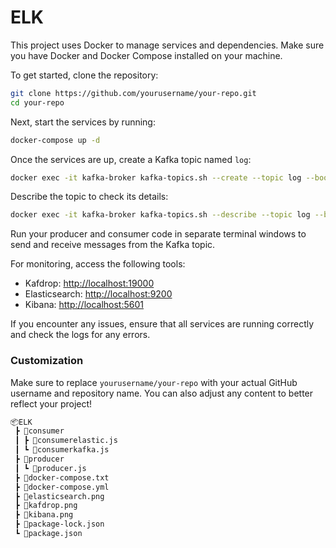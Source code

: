# ELK

This project uses Docker to manage services and dependencies. Make sure you have Docker and Docker Compose installed on your machine.

To get started, clone the repository:

```bash
git clone https://github.com/yourusername/your-repo.git
cd your-repo
```

Next, start the services by running:

```bash
docker-compose up -d
```

Once the services are up, create a Kafka topic named `log`:

```bash
docker exec -it kafka-broker kafka-topics.sh --create --topic log --bootstrap-server localhost:9092 --partitions 3 --replication-factor 1
```

Describe the topic to check its details:

```bash
docker exec -it kafka-broker kafka-topics.sh --describe --topic log --bootstrap-server localhost:9092
```

Run your producer and consumer code in separate terminal windows to send and receive messages from the Kafka topic.

For monitoring, access the following tools:
- Kafdrop: [http://localhost:19000](http://localhost:19000)
- Elasticsearch: [http://localhost:9200](http://localhost:9200)
- Kibana: [http://localhost:5601](http://localhost:5601)

If you encounter any issues, ensure that all services are running correctly and check the logs for any errors.

### Customization
Make sure to replace `yourusername/your-repo` with your actual GitHub username and repository name. You can also adjust any content to better reflect your project!

```bash
📦ELK
 ┣ 📂consumer
 ┃ ┣ 📜consumerelastic.js
 ┃ ┗ 📜consumerkafka.js
 ┣ 📂producer
 ┃ ┗ 📜producer.js
 ┣ 📜docker-compose.txt
 ┣ 📜docker-compose.yml
 ┣ 📜elasticsearch.png
 ┣ 📜kafdrop.png
 ┣ 📜kibana.png
 ┣ 📜package-lock.json
 ┗ 📜package.json
```
